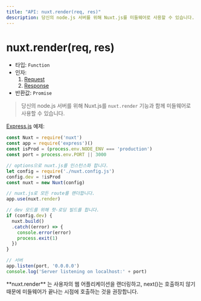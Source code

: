```yaml
---
title: "API: nuxt.render(req, res)"
description: 당신의 node.js 서버를 위해 Nuxt.js를 미들웨어로 사용할 수 있습니다.
---
```


# nuxt.render(req, res)

- 타입: `Function`
- 인자:
  1. [Request](https://nodejs.org/api/http.html#http_class_http_incomingmessage)
  2. [Response](https://nodejs.org/api/http.html#http_class_http_serverresponse)
- 반환값: `Promise`

> 당신의 node.js 서버를 위해 Nuxt.js를 `nuxt.render` 기능과 함께 미들웨어로 사용할 수 있습니다.

[Express.js](https://github.com/expressjs/express) 예제:
```js
const Nuxt = require('nuxt')
const app = require('express')()
const isProd = (process.env.NODE_ENV === 'production')
const port = process.env.PORT || 3000

// options으로 nuxt.js를 인스턴스화 합니다.
let config = require('./nuxt.config.js')
config.dev = !isProd
const nuxt = new Nuxt(config)

// nuxt.js로 모든 route를 랜더합니다.
app.use(nuxt.render)

// dev 모드를 위해 핫-로딩 빌드를 합니다.
if (config.dev) {
  nuxt.build()
  .catch((error) => {
    console.error(error)
    process.exit(1)
  })
}

// 서버
app.listen(port, '0.0.0.0')
console.log('Server listening on localhost:' + port)
```

<p class="Alert">**nuxt.render** 는 사용자의 웹 어플리케이션을 랜더링하고, next()는 호출하지 않기 때문에 미들웨어가 끝나는 시점에 호출하는 것을 권장합니다.</p>
